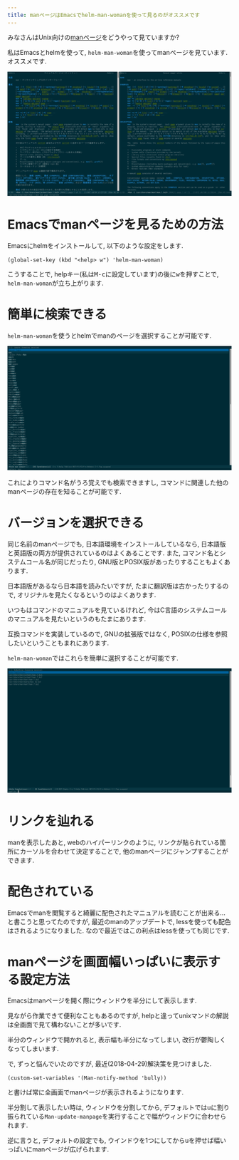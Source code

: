 ```yaml
---
title: manページはEmacsでhelm-man-womanを使って見るのがオススメです
---
```


みなさんはUnix向けの[manページ](https://ja.wikipedia.org/wiki/Man%E3%83%9A%E3%83%BC%E3%82%B8)をどうやって見ていますか?

私はEmacsとhelmを使って,
`helm-man-woman`を使ってmanページを見ています.
オススメです.

![Emacsでmanのmanページを表示している様子](/asset/screenshot-2017-11-02-11-35-03.png)

# Emacsでmanページを見るための方法

Emacsにhelmをインストールして,
以下のような設定をします.

~~~elisp
(global-set-key (kbd "<help> w") 'helm-man-woman)
~~~

こうすることで,
helpキー(私は<kbd>M-c</kbd>に設定しています)の後に<kbd>w</kbd>を押すことで,
`helm-man-woman`が立ち上がります.

# 簡単に検索できる

`helm-man-woman`を使うとhelmでmanのページを選択することが可能です.

![helm-man-womanを起動してmanと打ち込む](/asset/screenshot-2017-11-02-10-54-03.png)

これによりコマンド名がうろ覚えでも検索できますし,
コマンドに関連した他のmanページの存在を知ることが可能です.

# バージョンを選択できる

同じ名前のmanページでも,
日本語環境をインストールしているなら,
日本語版と英語版の両方が提供されているのはよくあることです.
また,
コマンド名とシステムコール名が同じだったり,
GNU版とPOSIX版があったりすることもよくあります.

日本語版があるなら日本語を読みたいですが,
たまに翻訳版は古かったりするので,
オリジナルを見たくなるというのはよくあります.

いつもはコマンドのマニュアルを見ているけれど,
今はC言語のシステムコールのマニュアルを見たいというのもたまにあります.

互換コマンドを実装しているので,
GNUの拡張版ではなく,
POSIXの仕様を参照したいということもまれにあります.

`helm-man-woman`ではこれらを簡単に選択することが可能です.

![manを選択した](/asset/screenshot-2017-11-02-10-54-11.png)

# リンクを辿れる

manを表示したあと,
webのハイパーリンクのように,
リンクが貼られている箇所にカーソルを合わせて決定することで,
他のmanページにジャンプすることができます.

# 配色されている

Emacsでmanを閲覧すると綺麗に配色されたマニュアルを読むことが出来る…
と書こうと思ってたのですが,
最近のmanのアップデートで,
lessを使っても配色はされるようになりました.
なので最近ではこの利点はlessを使っても同じです.

# manページを画面幅いっぱいに表示する設定方法

Emacsはmanページを開く際にウィンドウを半分にして表示します.

見ながら作業できて便利なこともあるのですが,
helpと違ってunixマンドの解説は全画面で見て構わないことが多いです.

半分のウィンドウで開かれると,
表示幅も半分になってしまい,
改行が鬱陶しくなってしまいます.

で,
ずっと悩んでいたのですが,
最近(2018-04-29)解決策を見つけました.

~~~elisp
(custom-set-variables '(Man-notify-method 'bully))
~~~

と書けば常に全画面でmanページが表示されるようになります.

半分割して表示したい時は,
ウィンドウを分割してから,
デフォルトでは<kbd>u</kbd>に割り振られている`Man-update-manpage`を実行することで幅がウィンドウに合わせられます.

逆に言うと,
デフォルトの設定でも,
ウインドウを1つにしてから<kbd>u</kbd>を押せば幅いっぱいにmanページが広げられます.
